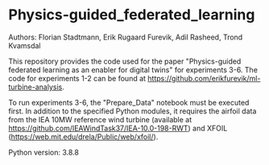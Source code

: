 # Physics-guided_federated_learning
Authors: Florian Stadtmann, Erik Rugaard Furevik, Adil Rasheed, Trond Kvamsdal

This repository provides the code used for the paper "Physics-guided federated learning as an enabler for digital twins" for experiments 3-6. The code for experiments 1-2 can be found at https://github.com/erikfurevik/ml-turbine-analysis.

To run experiments 3-6, the "Prepare_Data" notebook must be executed first. 
In addition to the specified Python modules, it requires the airfoil data from the IEA 10MW reference wind turbine (available at https://github.com/IEAWindTask37/IEA-10.0-198-RWT) and XFOIL (https://web.mit.edu/drela/Public/web/xfoil/).

Python version: 3.8.8
